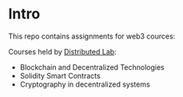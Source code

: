 # Intro

This repo contains assignments for web3 cources:

Courses held by [Distributed Lab](https://distributed.education/):

- Blockchain and Decentralized Technologies
- Solidity Smart Contracts
- Cryptography in decentralized systems
